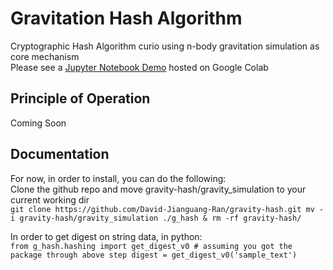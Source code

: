 
# Gravitation Hash Algorithm 
Cryptographic Hash Algorithm curio using n-body gravitation simulation as core mechanism   
Please see a [Jupyter Notebook Demo](https://colab.research.google.com/drive/1lhe0Sxesn-O1ujrACXNHuK7UkEBnGmPX?usp=sharing) hosted on Google Colab

## Principle of Operation 
Coming Soon

## Documentation
For now, in order to install, you can do the following:  
Clone the github repo and move gravity-hash/gravity_simulation to your current working dir  
`
git clone https://github.com/David-Jianguang-Ran/gravity-hash.git
mv -i gravity-hash/gravity_simulation ./g_hash & rm -rf gravity-hash/
`  

In order to get digest on string data, in python:  
`
from g_hash.hashing import get_digest_v0 # assuming you got the package through above step
digest = get_digest_v0('sample_text')
`



